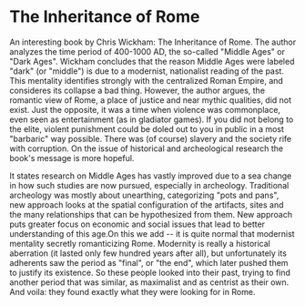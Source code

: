 # The Inheritance of Rome

An interesting book by Chris Wickham: The Inheritance of Rome. The
author analyzes the time period of 400-1000 AD, the so-called "Middle
Ages" or "Dark Ages". Wickham concludes that the reason Middle Ages
were labeled "dark" (or "middle") is due to a modernist, nationalist
reading of the past. This mentality identifies strongly with the
centralized Roman Empire, and consideres its collapse a bad
thing. However, the author argues, the romantic view of Rome, a place
of justice and near mythic qualities, did not exist. Just the
opposite, it was a time when violence was commonplace, even seen as
entertainment (as in gladiator games). If you did not belong to the
elite, violent punishment could be doled out to you in public in a
most "barbaric" way possible. There was (of course) slavery and the
society rife with corruption. On the issue of historical and
archeological research the book's message is more hopeful.

It states research on Middle Ages has vastly improved due to a sea
change in how such studies are now pursued, especially in
archeology. Traditional archeology was mostly about unearthing,
categorizing "pots and pans", new approach looks at the spatial
configuration of the artifacts, sites and the many relationships that
can be hypothesized from them. New approach puts greater focus on
economic and social issues that lead to better understanding of this
age.On this we add -- it is quite normal that modernist mentality
secretly romanticizing Rome. Modernity is really a historical
aberration (it lasted only few hundred years after all), but
unfortunately its adherents saw the period as "final", or "the end",
which later pushed them to justify its existence. So these people
looked into their past, trying to find another period that was
similar, as maximalist and as centrist as their own. And voila: they
found exactly what they were looking for in Rome.

